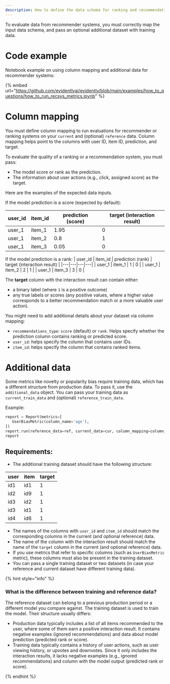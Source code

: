 ```yaml
---
description: How to define the data schema for ranking and recommendations.
---
```


To evaluate data from recommender systems, you must correctly map the input data schema, and pass an optional additional dataset with training data. 

# Code example

Notebook example on using column mapping and additional data for recommender systems:

{% embed url="https://github.com/evidentlyai/evidently/blob/main/examples/how_to_questions/how_to_run_recsys_metrics.ipynb" %}

# Column mapping 
You must define column mapping to run evaluations for recommender or ranking systems on your `current` and (optional) `reference` data. Column mapping helps point to the columns with user ID, item ID, prediction, and target. 

To evaluate the quality of a ranking or a recommendation system, you must pass:
* The model score or rank as the prediction.
* The information about user actions (e.g., click, assigned score) as the target. 

Here are the examples of the expected data inputs.

If the model prediction is a score (expected by default):

| user_id | item_id | prediction (score) | target (interaction result) |
|---|---|---|---|
| user_1 | item_1 | 1.95 | 0 |
| user_1 | item_2 | 0.8 | 1 |
| user_1 | item_3 | 0.05 | 0 |

If the model prediction is a rank:
| user_id | item_id | prediction (rank) | target (interaction result) |
|---|---|---|---|
| user_1 | item_1 | 1 | 0 |
| user_1 | item_2 | 2 | 1 |
| user_1 | item_3 | 3 | 0 |

The **target** column with the interaction result can contain either:
* a binary label (where `1` is a positive outcome)
* any true labels or scores (any positive values, where a higher value corresponds to a better recommendation match or a more valuable user action).

You might need to add additional details about your dataset via column mapping:
* `recommendations_type`: `score` (default) or `rank`. Helps specify whether the prediction column contains ranking or predicted score.
* `user_id`: helps specify the column that contains user IDs.
* `item_id`: helps specify the column that contains ranked items.

# Additional data 
Some metrics like novelty or popularity bias require training data, which has a different structure from production data. To pass it, use the `additional_data` object. You can pass your training data as `current_train_data` and (optional) `reference_train_data`.

Example: 

```python
report = Report(metrics=[
   UserBiasMetric(column_name='age'),
])
report.run(reference_data=ref, current_data=cur, column_mapping=column_mapping, additional_data={'current_train_data': train})
report
```


## Requirements:

* The additional training dataset should have the following structure: 

| user | item | target |
|---|---|---|
| id1 | id1 | 1 |
| id2 | id9 | 1 |
| id3 | id2 | 1 |
| id3 | id1 | 1 |
| id4 | id6 | 1 |

* The names of the columns with `user_id` and `item_id` should match the corresponding columns in the current (and optional reference) data.
* The name of the column with the interaction result should match the name of the `target` column in the current (and optional reference) data.
* If you use metrics that refer to specific columns (such as `UserBiasMetric` metric), these columns must also be present in the training dataset.  
* You can pass a single training dataset or two datasets (in case your reference and current dataset have different training data). 

{% hint style="info" %}

### What is the difference between training and reference data?

The reference dataset can belong to a previous production period or a different model you compare against. The training dataset is used to train the model. Their structure usually differs:
* Production data typically includes a list of all items recommended to the user, where some of them earn a positive interaction result. It contains negative examples (ignored recommendations) and data about model prediction (predicted rank or score). 
* Training data typically contains a history of user actions, such as user viewing history, or upvotes and downvotes. Since it only includes the interaction results, it lacks negative examples (e.g., ignored  recommendations) and column with the model output (predicted rank or score). 

{% endhint %}



